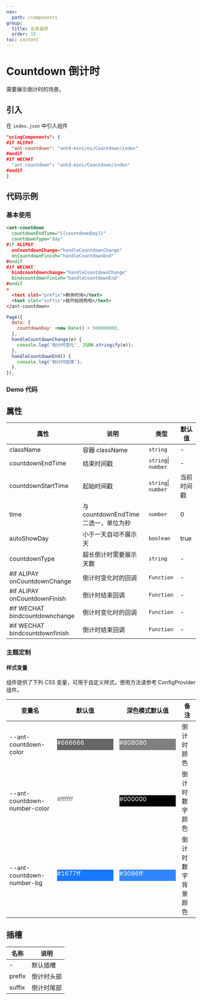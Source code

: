```yaml
---
nav:
  path: /components
group:
  title: 业务组件
  order: 15
toc: content
---
```


# Countdown 倒计时

需要展示倒计时的场景。

## 引入

在 `index.json` 中引入组件

```json
"usingComponents": {
#if ALIPAY
  "ant-countdown": "antd-mini/es/Countdown/index"
#endif
#if WECHAT
  "ant-countdown": "antd-mini/Countdown/index"
#endif
}
```

## 代码示例

### 基本使用

```xml
<ant-countdown
  countdownEndTime="{{countdownDay}}"
  countdownType="day"
#if ALIPAY
  onCountdownChange="handleCountdownChange"
  onCountdownFinish="handleCountdownEnd"
#endif
#if WECHAT
  bindcountdownchange="handleCountdownChange"
  bindcountdownfinish="handleCountdownEnd"
#endif
>
  <text slot="prefix">剩余时间</text>
  <text slot="suffix">就开始抢购啦</text>
</ant-countdown>
```

```js
Page({
  data: {
    countdownDay: +new Date() + 500000000,
  },
  handleCountdownChange(e) {
    console.log('倒计时变化', JSON.stringify(e));
  },
  handleCountdownEnd() {
    console.log('倒计时结束');
  },
});
```

### Demo 代码

<code src='../../demo/pages/Countdown/index'></code>

## 属性

| 属性                            | 说明                                 | 类型                | 默认值     |
| ------------------------------- | ------------------------------------ | ------------------- | ---------- |
| className                       | 容器 className                       | `string`            | -          |
| countdownEndTime                | 结束时间戳                           | `string`\| `number` | -          |
| countdownStartTime              | 起始时间戳                           | `string`\| `number` | 当前时间戳 |
| time                            | 与 countdownEndTime 二选一，单位为秒 | `number`            | 0          |
| autoShowDay                     | 小于一天自动不展示天                 | `boolean`           | true       |
| countdownType                   | 超长倒计时需要展示天数               | `string`            | -          |
| #if ALIPAY onCountdownChange    | 倒计时变化时的回调                   | `Function`          | -          |
| #if ALIPAY onCountdownFinish    | 倒计时结束回调                       | `Function`          | -          |
| #if WECHAT bindcountdownchange | 倒计时变化时的回调                   | `Function`          | -          |
| #if WECHAT bindcountdownfinish | 倒计时结束回调                       | `Function`          | -          |

### 主题定制

#### 样式变量

组件提供了下列 CSS 变量，可用于自定义样式，使用方法请参考 ConfigProvider 组件。

| 变量名                       | 默认值                                                                                            | 深色模式默认值                                                                                    | 备注               |
| ---------------------------- | ------------------------------------------------------------------------------------------------- | ------------------------------------------------------------------------------------------------- | ------------------ |
| --ant-countdown-color        | <div style="width: 150px; height: 30px; background-color: #666666; color: #ffffff;">#666666</div> | <div style="width: 150px; height: 30px; background-color: #808080; color: #ffffff;">#808080</div> | 倒计时颜色         |
| --ant-countdown-number-color | <div style="width: 150px; height: 30px; background-color: #ffffff; color: #666666;">#ffffff</div> | <div style="width: 150px; height: 30px; background-color: #000000; color: #ffffff;">#000000</div> | 倒计时数字颜色     |
| --ant-countdown-number-bg    | <div style="width: 150px; height: 30px; background-color: #1677ff; color: #ffffff;">#1677ff</div> | <div style="width: 150px; height: 30px; background-color: #3086ff; color: #ffffff;">#3086ff</div> | 倒计时数字背景颜色 |

## 插槽

| 名称   | 说明       |
| ------ | ---------- |
| -      | 默认插槽   |
| prefix | 倒计时头部 |
| suffix | 倒计时尾部 |
